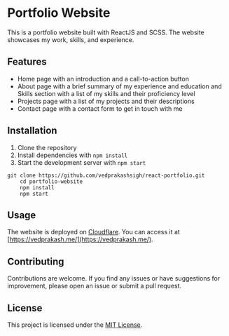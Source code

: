 # Portfolio Website

This is a portfolio website built with ReactJS and SCSS. The website showcases my work, skills, and experience.

## Features

- Home page with an introduction and a call-to-action button
- About page with a brief summary of my experience and education and Skills section with a list of my skills and their proficiency level
- Projects page with a list of my projects and their descriptions
- Contact page with a contact form to get in touch with me

## Installation

1. Clone the repository
2. Install dependencies with `npm install`
3. Start the development server with `npm start`

```
git clone https://github.com/vedprakashsigh/react-portfolio.git
    cd portfolio-website
    npm install
    npm start
```

## Usage

The website is deployed on [Cloudflare](https://www.cloudflare.com/en-gb/). You can access it at [https://vedprakash.me/](https://vedprakash.me/).

## Contributing

Contributions are welcome. If you find any issues or have suggestions for improvement, please open an issue or submit a pull request.

## License

This project is licensed under the [MIT License](https://opensource.org/licenses/MIT).

